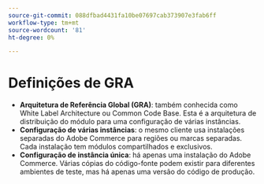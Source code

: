 ```yaml
---
source-git-commit: 088dfbad4431fa10be07697cab373907e3fab6ff
workflow-type: tm+mt
source-wordcount: '81'
ht-degree: 0%

---
```

# Definições de GRA

- **Arquitetura de Referência Global (GRA)**: também conhecida como White Label Architecture ou Common Code Base. Esta é a arquitetura de distribuição do módulo para uma configuração de várias instâncias.
- **Configuração de várias instâncias**: o mesmo cliente usa instalações separadas do Adobe Commerce para regiões ou marcas separadas. Cada instalação tem módulos compartilhados e exclusivos.
- **Configuração de instância única**: há apenas uma instalação do Adobe Commerce. Várias cópias do código-fonte podem existir para diferentes ambientes de teste, mas há apenas uma versão do código de produção.
